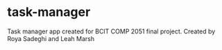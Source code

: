 task-manager
============

Task manager app created for BCIT COMP 2051 final project. Created by Roya Sadeghi and Leah Marsh
